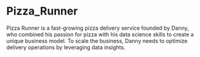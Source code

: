 # Pizza_Runner
Pizza Runner is a fast-growing pizza delivery service founded by Danny, who combined his passion for pizza with his data science skills to create a unique business model. To scale the business, Danny needs to optimize delivery operations by leveraging data insights.
